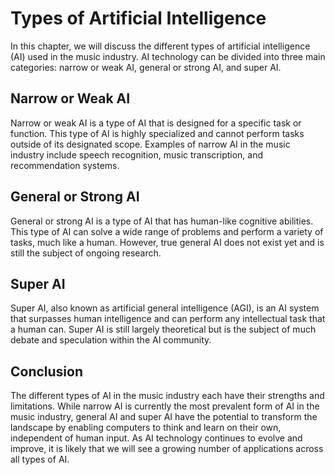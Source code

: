 Types of Artificial Intelligence
===================================================================================================

In this chapter, we will discuss the different types of artificial intelligence (AI) used in the music industry. AI technology can be divided into three main categories: narrow or weak AI, general or strong AI, and super AI.

Narrow or Weak AI
-----------------

Narrow or weak AI is a type of AI that is designed for a specific task or function. This type of AI is highly specialized and cannot perform tasks outside of its designated scope. Examples of narrow AI in the music industry include speech recognition, music transcription, and recommendation systems.

General or Strong AI
--------------------

General or strong AI is a type of AI that has human-like cognitive abilities. This type of AI can solve a wide range of problems and perform a variety of tasks, much like a human. However, true general AI does not exist yet and is still the subject of ongoing research.

Super AI
--------

Super AI, also known as artificial general intelligence (AGI), is an AI system that surpasses human intelligence and can perform any intellectual task that a human can. Super AI is still largely theoretical but is the subject of much debate and speculation within the AI community.

Conclusion
----------

The different types of AI in the music industry each have their strengths and limitations. While narrow AI is currently the most prevalent form of AI in the music industry, general AI and super AI have the potential to transform the landscape by enabling computers to think and learn on their own, independent of human input. As AI technology continues to evolve and improve, it is likely that we will see a growing number of applications across all types of AI.
